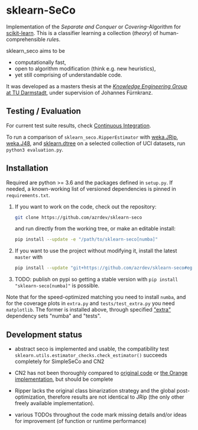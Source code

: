 # sklearn-SeCo

Implementation of the *Separate and Conquer* or *Covering*-Algorithm for [scikit-learn](http://scikit-learn.org).
This is a classifier learning a collection (*theory*) of human-comprehensible *rule*s.

sklearn_seco aims to be
- computationally fast,
- open to algorithm modification (think e.g. new heuristics),
- yet still comprising of understandable code.

It was developed as a masters thesis at the
[*Knowledge Engineering Group* at TU Darmstadt](https://www.ke.tu-darmstadt.de/),
under supervision of Johannes Fürnkranz.


## Testing / Evaluation

For current test suite results, check
[Continuous Integration](https://travis-ci.com/azrdev/sklearn-seco).

To run a comparison of `sklearn_seco.RipperEstimator` with
[weka.JRip](http://weka.sourceforge.net/doc.stable/weka/classifiers/rules/JRip.html),
[weka.J48](http://weka.sourceforge.net/doc.stable/weka/classifiers/trees/J48.html), and
[sklearn.dtree](https://scikit-learn.org/stable/modules/tree.html)
on a selected collection of UCI datasets, run `python3 evaluation.py`.


## Installation

Required are python >= 3.6 and the packages defined in `setup.py`.
If needed, a known-working list of versioned dependencies is pinned in `requirements.txt`.

1. If you want to work on the code, check out the repository:

    ~~~sh
    git clone https://github.com/azrdev/sklearn-seco
    ~~~

    and run directly from the working tree, or make an editable install:

    ~~~sh
    pip install --update -e "/path/to/sklearn-seco[numba]"
    ~~~

2. If you want to use the project without modifying it, install the latest `master` with

    ~~~sh
    pip install --update "git+https://github.com/azrdev/sklearn-seco#egg=sklearn_seco[numba]"
    ~~~

3. TODO: publish on pypi so getting a stable version with `pip install "sklearn-seco[numba]"` is possible.


Note that for the speed-optimized matching you need to install `numba`,
and for the coverage plots in `extra.py` and `tests/test_extra.py` you need `matplotlib`.
The former is installed above, through specified
["extra"](https://packaging.python.org/tutorials/installing-packages/#installing-setuptools-extras)
dependency sets "numba" and "tests".


## Development status

- abstract seco is implemented and usable, the compatibility test
  `sklearn.utils.estimator_checks.check_estimator()`
  succeeds completely for SimpleSeCo and CN2

- CN2 has not been thoroughly compared to
  [original code](https://www.cs.utexas.edu/users/pclark/software/) or
  [the Orange implementation](https://orange3.readthedocs.io/projects/orange-visual-programming/widgets/model/cn2ruleinduction.html),
  but should be complete

- Ripper lacks the original class binarization strategy and the global post-optimization,
  therefore results are not identical to JRip (the only other freely available implementation).

- various TODOs throughout the code mark missing details
  and/or ideas for improvement (of function or runtime performance)
